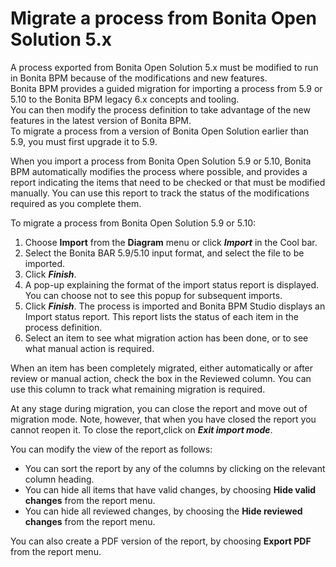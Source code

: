 # Migrate a process from Bonita Open Solution 5.x

A process exported from Bonita Open Solution 5.x must be modified to run in Bonita BPM because of the modifications and new features.  
Bonita BPM provides a guided migration for importing a process from 5.9 or 5.10 to the Bonita BPM legacy 6.x concepts and tooling.  
You can then modify the process definition to take advantage of the new features in the latest version of Bonita BPM.  
To migrate a process from a version of Bonita Open Solution earlier than 5.9, you must first upgrade it to 5.9\.

When you import a process from Bonita Open Solution 5.9 or 5.10, Bonita BPM automatically modifies the process where possible, and provides a report indicating the items that need to be checked or that must be modified manually. You can use this report to track the status of the modifications required as you complete them.

To migrate a process from Bonita Open Solution 5.9 or 5.10:

1. Choose **Import** from the **Diagram** menu or click **_Import_** in the Cool bar.
2. Select the Bonita BAR 5.9/5.10 input format, and select the file to be imported.
3. Click **_Finish_**.
4. A pop-up explaining the format of the import status report is displayed. You can choose not to see this popup for subsequent imports.
5. Click **_Finish_**. The process is imported and Bonita BPM Studio displays an Import status report. This report lists the status of each item in the process definition.
6. Select an item to see what migration action has been done, or to see what manual action is required.

When an item has been completely migrated, either automatically or after review or manual action, check the box in the Reviewed column.   You can use this column to track what remaining migration is required.

At any stage during migration, you can close the report and move out of migration mode. Note, however, that when you have closed the report you cannot reopen it. To close the report,click on **_Exit import mode_**.

You can modify the view of the report as follows:

* You can sort the report by any of the columns by clicking on the relevant column heading.
* You can hide all items that have valid changes, by choosing **Hide valid changes** from the report menu.
* You can hide all reviewed changes, by choosing the **Hide reviewed changes** from the report menu.

You can also create a PDF version of the report, by choosing **Export PDF** from the report menu.
